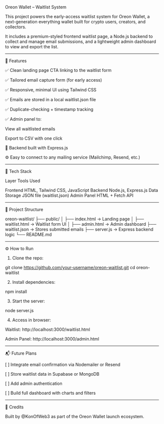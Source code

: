 Oreon Wallet – Waitlist System

This project powers the early-access waitlist system for Oreon Wallet, a next-generation everything wallet built for crypto users, creators, and collectors.

It includes a premium-styled frontend waitlist page, a Node.js backend to collect and manage email submissions, and a lightweight admin dashboard to view and export the list.


---

🚀 Features

✅ Clean landing page CTA linking to the waitlist form

✅ Tailored email capture form (for early access)

✅ Responsive, minimal UI using Tailwind CSS

✅ Emails are stored in a local waitlist.json file

✅ Duplicate-checking + timestamp tracking

✅ Admin panel to:

View all waitlisted emails

Export to CSV with one click


🔐 Backend built with Express.js

⚙ Easy to connect to any mailing service (Mailchimp, Resend, etc.)



---

🧱 Tech Stack

Layer	Tools Used

Frontend	HTML, Tailwind CSS, JavaScript
Backend	Node.js, Express.js
Data Storage	JSON file (waitlist.json)
Admin Panel	HTML + Fetch API



---

📂 Project Structure

oreon-waitlist/
├── public/
│   ├── index.html         → Landing page
│   ├── waitlist.html      → Waitlist form UI
│   ├── admin.html         → Admin dashboard
├── waitlist.json          → Stores submitted emails
├── server.js              → Express backend logic
└── README.md


---

⚙ How to Run

1. Clone the repo:



git clone https://github.com/your-username/oreon-waitlist.git
cd oreon-waitlist

2. Install dependencies:



npm install

3. Start the server:



node server.js

4. Access in browser:



Waitlist: http://localhost:3000/waitlist.html

Admin Panel: http://localhost:3000/admin.html



---

📬 Future Plans

[ ] Integrate email confirmation via Nodemailer or Resend

[ ] Store waitlist data in Supabase or MongoDB

[ ] Add admin authentication

[ ] Build full dashboard with charts and filters



---

🙌 Credits

Built by @KonOfWeb3 as part of the Oreon Wallet launch ecosystem.
